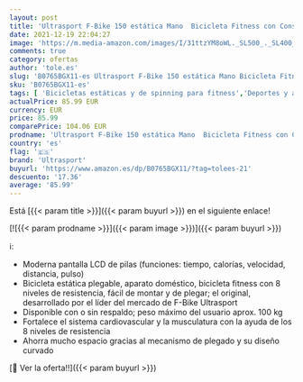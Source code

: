```yaml
---
layout: post
title: 'Ultrasport F-Bike 150 estática Mano  Bicicleta Fitness con Consola y sensores de Pulso en Manillar  Plegable  sin Respaldo  Unisex  Rosa/Blanco'
date: 2021-12-19 22:04:27
image: 'https://m.media-amazon.com/images/I/31ttzYM8oWL._SL500_._SL400_.jpg'
comments: true
category: ofertas
author: 'tole.es'
slug: 'B0765BGX11-es Ultrasport F-Bike 150 estática Mano Bicicleta Fitness con...'
sku: 'B0765BGX11-es'
tags: [ 'Bicicletas estáticas y de spinning para fitness','Deportes y aire libre','Fitness y ejercicio','Máquinas de cardio para fitness','bicicleta','ultrasport', ]
actualPrice: 85.99 EUR
currency: EUR
price: 85.99
comparePrice: 104.06 EUR
prodname: 'Ultrasport F-Bike 150 estática Mano  Bicicleta Fitness con Consola y sensores de Pulso en Manillar  Plegable  sin Respaldo  Unisex  Rosa/Blanco'
country: 'es'
flag: '🇪🇸'
brand: 'Ultrasport'
buyurl: 'https://www.amazon.es/dp/B0765BGX11/?tag=tolees-21'
descuento: '17.36'
average: '85.99'
---
```


Está [{{< param title >}}]({{< param buyurl >}}) en el siguiente enlace!

[![{{< param prodname >}}]({{< param image >}})]({{< param buyurl >}})

ℹ️:

- Moderna pantalla LCD de pilas (funciones: tiempo, calorías, velocidad, distancia, pulso)
- Bicicleta estática plegable, aparato doméstico, bicicleta fitness con 8 niveles de resistencia, fácil de montar y de plegar; el original, desarrollado por el líder del mercado de F-Bike Ultrasport
- Disponible con o sin respaldo; peso máximo del usuario aprox. 100 kg
- Fortalece el sistema cardiovascular y la musculatura con la ayuda de los 8 niveles de resistencia
- Ahorra mucho espacio gracias al mecanismo de plegado y su diseño curvado

[🛒 Ver la oferta!!]({{< param buyurl >}})
